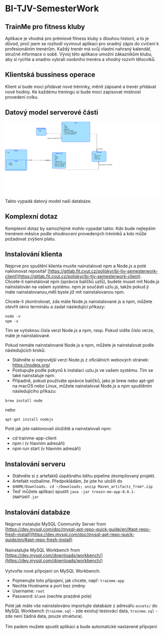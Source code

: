 # BI-TJV-SemesterWork


## TrainMe pro fitness kluby
Aplikace je vhodná pro prémiové fitness kluby s dlouhou historií, a to je důvod, proč jsem se rozhodl vyvinout aplikaci pro snadný zápis do cvičení k profesionálním trenérům. Každý trenér má svůj vlastní nahraný kalendář, stručné informace o sobě. Vývoj této aplikace umožní zákazníkům klubu, aby si rychle a snadno vybrali osobního trenéra a vhodný rozvrh tělocvíků. 
## Klientská bussiness operace 
Klient si bude moci přidávat nové tréninky, měnít zápsané a trenér přidávat nové hodiny. Ke každému treningu si bude moci zapisovat místnost provedení cvíku. 

## Datový model serverové části 
<img src="diagram_1_.png" style="background-color: white"/> 
Takto vypadá datový model naší databáze.

## Komplexní dotaz 
Komplexní dotaz by samozřejmě mohlo vypadat takto: Kdo bude nejlepším trenérem měsíce podle ohodnocení provedených tréninků a kdo může požadovat zvýšení platu.

## Instalování klienta
Nejprve pro spuštění klienta musíte nainstalovat npm a Node.js a poté naklonovat repositář [https://gitlab.fit.cvut.cz/poliskyr/bi-tjv-semesterwork-client](https://gitlab.fit.cvut.cz/poliskyr/bi-tjv-semesterwork-client).  
Chcete-li nainstalovat npm (správce balíčků uzlů), budete muset mít Node.js nainstalován na vašem systému.  npm je součástí uzlu.js, takže pokud ji máte nainstalovanou,měli byste již mít nainstalovanou npm.

Chcete-li zkontrolovat, zda máte Node.js nainstalované js a npm, můžete otevřít okno terminálu a zadat následující příkazy:
```
node -v
npm -v
```
Tím se vytisknou čísla verzí Node.js a npm, resp. Pokud vidíte číslo verze, máte je nainstalované.

Pokud nemáte nainstalované Node.js a npm, můžete je nainstalovat podle následujících kroků:

- Stáhněte si nejnovější verzi Node.js z oficiálních webových stránek: https://nodejs.org/
- Postupujte podle pokynů k instalaci uzlu.js ve vašem systému. Tím se také nainstaluje npm.
- Případně, pokud používáte správce balíčků, jako je brew nebo apt-get na macOS nebo Linux, můžete nainstalovat Node.js a npm spuštěním následujícího příkazu:

```
brew install node
```
nebo
```
apt-get install nodejs
```

Poté jak jste naklonovali úložiště a nainstalovali npm:
- cd trainme-app-client
- npm i (v hlavním adresáři)
- npm run start (v hlavním adresáři)

## Instalování serveru
- Stáhněte si z artefaktů úspěšného běhu pipeline zkompilovaný projekt.
- Artefakt rozbalíme. Předpokládám, že jste ho uložili do 
- ```$HOME/Downloads. cd ~/Downloads; unzip Maven_artifacts_from*.zip```
- Ted' můžete aplikaci spustit ```java -jar treain-me-app-0.0.1-SNAPSHOT.jar```

## Instalování databáze
Nejprve instalujte MySQL Community Server from [https://dev.mysql.com/doc/mysql-apt-repo-quick-guide/en/#apt-repo-fresh-install](https://dev.mysql.com/doc/mysql-apt-repo-quick-guide/en/#apt-repo-fresh-install)
<br></br>
Nainstalujte MySQL Workbench from [https://dev.mysql.com/downloads/workbench/](https://dev.mysql.com/downloads/workbench/)
<br></br>
Vytvořte nové připojení on MySQL Workbench:
- Pojmenujte toto připojení, jak chcete, např: ```trainme-app```
- Nechte Hostname a port bez změny
- Username: ```root```
- Password: ```blank``` (nechte prazdné pole)


Poté jak máte vše nainstalováno importujte databáze z adresářu ```assets/``` do MySQL Workbench (```trainme.sql``` - zde existují testovácí data, ```trainme.sql``` - zde není žádná data, pouze struktura).
<br></br>
Tím padem mužete spustit aplikaci a bude automatické nastavené přípojení 